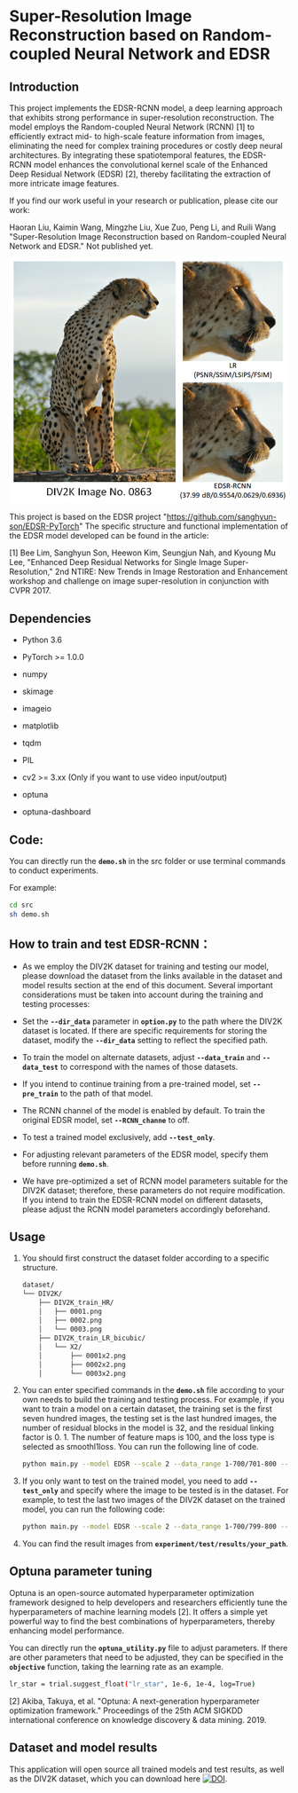 # Super-Resolution Image Reconstruction based on Random-coupled Neural Network and EDSR

## Introduction

This project implements the EDSR-RCNN model, a deep learning approach that exhibits strong performance in super-resolution reconstruction. The model employs the Random-coupled Neural Network (RCNN) [1] to efficiently extract mid- to high-scale feature information from images, eliminating the need for complex training procedures or costly deep neural architectures. By integrating these spatiotemporal features, the EDSR-RCNN model enhances the convolutional kernel scale of the Enhanced Deep Residual Network (EDSR) [2], thereby facilitating the extraction of more intricate image features.

If you find our work useful in your research or publication, please cite our work:

Haoran Liu, Kaimin Wang, Mingzhe Liu, Xue Zuo, Peng Li, and Ruili Wang "Super-Resolution Image Reconstruction based on Random-coupled Neural Network and EDSR." Not published yet. 

![](README.png)


This project is based on the EDSR project "https://github.com/sanghyun-son/EDSR-PyTorch" The specific structure and functional implementation of the EDSR model developed can be found in the article:

[1] Bee Lim,  Sanghyun Son, Heewon Kim, Seungjun Nah, and Kyoung Mu Lee,  "Enhanced Deep Residual Networks for Single Image Super-Resolution," 2nd NTIRE: New Trends in Image Restoration and Enhancement workshop and challenge on image super-resolution in conjunction with CVPR 2017. 

## Dependencies
* Python 3.6

* PyTorch >= 1.0.0

* numpy

* skimage

* imageio

* matplotlib

* tqdm

* PIL

* cv2 >= 3.xx (Only if you want to use video input/output)

* optuna

* optuna-dashboard

## Code:
   You can directly run the **`demo.sh`** in the src folder or use terminal commands to conduct experiments.
   
   For example:

   ```bash
   cd src       
   sh demo.sh
   ```

## How to train and test EDSR-RCNN： 

* As we employ the DIV2K dataset for training and testing our model, please download the dataset from the links available in the dataset and model results section at the end of this document. Several important considerations must be taken into account during the training and testing processes:

* Set the **`--dir_data`** parameter in **`option.py`** to the path where the DIV2K dataset is located. If there are specific requirements for storing the dataset, modify the **`--dir_data`** setting to reflect the specified path.

* To train the model on alternate datasets, adjust **`--data_train`** and **`--data_test`** to correspond with the names of those datasets.

* If you intend to continue training from a pre-trained model, set **`--pre_train`** to the path of that model.

* The RCNN channel of the model is enabled by default. To train the original EDSR model, set **`--RCNN_channe`** to off.

* To test a trained model exclusively, add **`--test_only`**.

* For adjusting relevant parameters of the EDSR model, specify them before running **`demo.sh`**.

* We have pre-optimized a set of RCNN model parameters suitable for the DIV2K dataset; therefore, these parameters do not require modification. If you intend to train the EDSR-RCNN model on different datasets, please adjust the RCNN model parameters accordingly beforehand.
## Usage
1. You should first construct the dataset folder according to a specific structure.
   ```
   dataset/
   └── DIV2K/
       ├── DIV2K_train_HR/
       │   ├── 0001.png
       │   ├── 0002.png
       │   └── 0003.png
       ├── DIV2K_train_LR_bicubic/
       │   └── X2/
       │       ├── 0001x2.png
       │       ├── 0002x2.png
       │       └── 0003x2.png
   ```

2. You can enter specified commands in the **`demo.sh`** file according to your own needs to build the training and testing process.
   For example, if you want to train a model on a certain dataset, the training set is the first seven hundred images, the testing set is the last hundred images, the number of residual blocks in the model is 32, and the residual linking factor is 0. 1. The number of feature maps is 100, and the loss type is selected as smoothl1loss. You can run the following line of code.
   ```bash
   python main.py --model EDSR --scale 2 --data_range 1-700/701-800 --save your_path --n_colors 1 --n_resblocks 32 --res_scale 0.1  --loss 1*SmoothL1Loss --reset --n_feats 100
   ```
   
3. If you only want to test on the trained model, you need to add **`-- test_only`** and specify where the image to be tested is in the dataset. For example, to test the last two images of the DIV2K dataset on the trained model, you can run the following code:
   ```bash
   python main.py --model EDSR --scale 2 --data_range 1-700/799-800 --save your_path --n_colors 1 --n_resblocks 32 --res_scale 0.1  --loss 1*SmoothL1Loss --reset --n_feats 100 --test_only --pre_train 'your_model_path'
   ``` 
5. You can find the result images from **`experiment/test/results/your_path`**.
## Optuna parameter tuning
Optuna is an open-source automated hyperparameter optimization framework designed to help developers and researchers efficiently tune the hyperparameters of machine learning models [2]. It offers a simple yet powerful way to find the best combinations of hyperparameters, thereby enhancing model performance.

You can directly run the **`optuna_utility.py`** file to adjust parameters. If there are other parameters that need to be adjusted, they can be specified in the **`objective`** function, taking the learning rate as an example.
   ```bash
   lr_star = trial.suggest_float("lr_star", 1e-6, 1e-4, log=True)
   ```

[2] Akiba, Takuya, et al. "Optuna: A next-generation hyperparameter optimization framework." Proceedings of the 25th ACM SIGKDD international conference on knowledge discovery & data mining. 2019.

## Dataset and model results

This application will open source all trained models and test results, as well as the DIV2K dataset, which you can download here [![DOI](https://zenodo.org/badge/DOI/10.5281/zenodo.13340845.svg)](https://doi.org/10.5281/zenodo.13340845).
